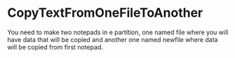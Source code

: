 # CopyTextFromOneFileToAnother
You need to make two notepads in e partition, one named file where you will have data that will be copied and another one named newfile
where data will be copied from first notepad.

